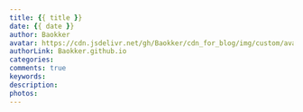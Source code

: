 ```yaml
---
title: {{ title }}
date: {{ date }}
author: Baokker
avatar: https://cdn.jsdelivr.net/gh/Baokker/cdn_for_blog/img/custom/avatar.jpg
authorLink: Baokker.github.io
categories:
comments: true
keywords: 
description: 
photos: 
---
```




